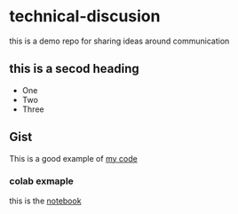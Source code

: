 # technical-discusion
this is a demo repo for sharing ideas around communication


## this is a secod heading

* One
* Two 
* Three

## Gist

This is a good example of [my code](https://gist.github.com/Abwanka/cf81d9f1b86836fe43e1322d35977a70)  

### colab exmaple

this is the [notebook](https://github.com/Abwanka/technical-discusion)
